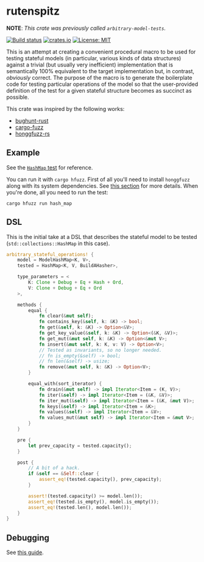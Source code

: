 # rutenspitz

**NOTE**: *This crate was previously called `arbitrary-model-tests`.*

[![Build status](https://github.com/jakubadamw/rutenspitz/workflows/Build/badge.svg)](https://github.com/jakubadamw/rutenspitz/actions?query=workflow%3ABuild)
[![crates.io](https://img.shields.io/crates/v/rutenspitz.svg)](https://crates.io/crates/rutenspitz)
[![License: MIT](https://img.shields.io/badge/License-MIT-yellow.svg)](https://opensource.org/licenses/MIT)

This is an attempt at creating a convenient procedural macro to be used for testing stateful models (in particular, various kinds of data structures) against a trivial (but usually very inefficient) implementation that is semantically 100% equivalent to the target implementation but, in contrast, *obviously* correct. The purpose of the macro is to generate the boilerplate code for testing particular operations of the model so that the user-provided definition of the test for a given stateful structure becomes as succinct as possible.

This crate was inspired by the following works:

* [bughunt-rust](https://github.com/blt/bughunt-rust)
* [cargo-fuzz](https://github.com/rust-fuzz/cargo-fuzz)
* [honggfuzz-rs](https://github.com/rust-fuzz/honggfuzz-rs)

## Example

See the [`HashMap` test](../examples/src/hash_map.rs) for reference.

You can run it with `cargo hfuzz`. First of all you'll need to install `honggfuzz` along with its system dependencies. See [this section](https://github.com/rust-fuzz/honggfuzz-rs#dependencies) for more details. When you're done, all you need to run the test:

```
cargo hfuzz run hash_map
```

## DSL

This is the initial take at a DSL that describes the stateful model to be tested (`std::collections::HashMap` in this case).

```rust
arbitrary_stateful_operations! {
    model = ModelHashMap<K, V>,
    tested = HashMap<K, V, BuildAHasher>,

    type_parameters = <
        K: Clone + Debug + Eq + Hash + Ord,
        V: Clone + Debug + Eq + Ord
    >,

    methods {
        equal {
            fn clear(&mut self);
            fn contains_key(&self, k: &K) -> bool;
            fn get(&self, k: &K) -> Option<&V>;
            fn get_key_value(&self, k: &K) -> Option<(&K, &V)>;
            fn get_mut(&mut self, k: &K) -> Option<&mut V>;
            fn insert(&mut self, k: K, v: V) -> Option<V>;
            // Tested as invariants, so no longer needed.
            // fn is_empty(&self) -> bool;
            // fn len(&self) -> usize;
            fn remove(&mut self, k: &K) -> Option<V>;
        }

        equal_with(sort_iterator) {
            fn drain(&mut self) -> impl Iterator<Item = (K, V)>;
            fn iter(&self) -> impl Iterator<Item = (&K, &V)>;
            fn iter_mut(&self) -> impl Iterator<Item = (&K, &mut V)>;
            fn keys(&self) -> impl Iterator<Item = &K>;
            fn values(&self) -> impl Iterator<Item = &V>;
            fn values_mut(&mut self) -> impl Iterator<Item = &mut V>;
        }
    }

    pre {
        let prev_capacity = tested.capacity();
    }

    post {
        // A bit of a hack.
        if &self == &Self::clear {
            assert_eq!(tested.capacity(), prev_capacity);
        }

        assert!(tested.capacity() >= model.len());
        assert_eq!(tested.is_empty(), model.is_empty());
        assert_eq!(tested.len(), model.len());
    }
}
```

## Debugging

See [this guide](../DEBUGGING.md).
